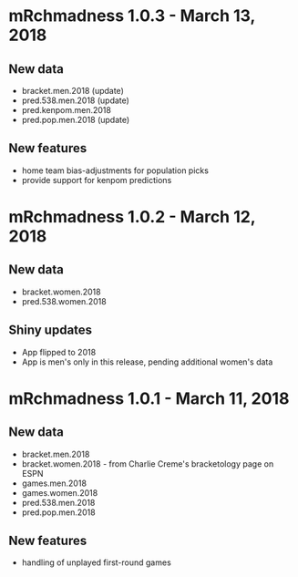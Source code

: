 # mRchmadness 1.0.3 - March 13, 2018

## New data
* bracket.men.2018 (update)
* pred.538.men.2018 (update)
* pred.kenpom.men.2018
* pred.pop.men.2018 (update)

## New features
* home team bias-adjustments for population picks
* provide support for kenpom predictions

# mRchmadness 1.0.2 - March 12, 2018

## New data
* bracket.women.2018
* pred.538.women.2018

## Shiny updates
* App flipped to 2018
* App is men's only in this release, pending additional women's data

# mRchmadness 1.0.1 - March 11, 2018

## New data
* bracket.men.2018
* bracket.women.2018 - from Charlie Creme's bracketology page on ESPN
* games.men.2018
* games.women.2018
* pred.538.men.2018
* pred.pop.men.2018

## New features
* handling of unplayed first-round games
